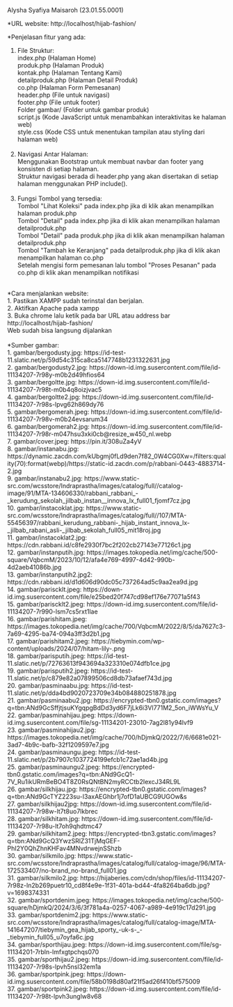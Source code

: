 Alysha Syafiya Maisaroh (23.01.55.0001)

*URL website: http://localhost/hijab-fashion/

*Penjelasan fitur yang ada:
1. File Struktur:
    <br />index.php (Halaman Home)
    <br />produk.php (Halaman Produk)
    <br />kontak.php (Halaman Tentang Kami)
    <br />detailproduk.php (Halaman Detail Produk)
    <br />co.php (Halaman Form Pemesanan)
    <br />header.php (File untuk navigasi)
    <br />footer.php (File untuk footer)
    <br />Folder gambar/ (Folder untuk gambar produk)
    <br />script.js (Kode JavaScript untuk menambahkan interaktivitas ke halaman web)
    <br />style.css (Kode CSS untuk menentukan tampilan atau styling dari halaman web)
    <br />
   <br />
2. Navigasi Antar Halaman:
    <br />Menggunakan Bootstrap untuk membuat navbar dan footer yang konsisten di setiap halaman.
    <br />Struktur navigasi berada di header.php yang akan disertakan di setiap halaman menggunakan PHP include().
    <br />
     <br />
3. Fungsi Tombol yang tersedia:
    <br />Tombol "Lihat Koleksi" pada index.php jika di klik akan menampilkan halaman produk.php
    <br />Tombol "Detail" pada index.php jika di klik akan menampilkan halaman detailproduk.php
    <br />Tombol "Detail" pada produk.php jika di klik akan menampilkan halaman detailproduk.php
    <br />Tombol "Tambah ke Keranjang" pada detailproduk.php jika di klik akan menampilkan halaman co.php
    <br />Setelah mengisi form pemesanan lalu tombol "Proses Pesanan" pada co.php di klik akan menampilkan notifikasi
 <br />
*Cara menjalankan website:
 <br />1. Pastikan XAMPP sudah terinstal dan berjalan.
 <br />2. Aktifkan Apache pada xampp
 <br />3. Buka chrome lalu ketik pada bar URL atau address bar http://localhost/hijab-fashion/
 <br />Web sudah bisa langsung dijalankan
 <br />
<br />
*Sumber gambar:
 <br />1. gambar/bergodusty.jpg: https://id-test-11.slatic.net/p/59d54c315ca8ca5147748b1231322631.jpg
 <br />2. gambar/bergodusty2.jpg: https://down-id.img.susercontent.com/file/id-11134207-7r98y-m0b2d49hfios64
 <br />3. gambar/bergoltte.jpg: https://down-id.img.susercontent.com/file/id-11134207-7r98t-m0b4q8oizjvac5
 <br />4. gambar/bergoltte2.jpg: https://down-id.img.susercontent.com/file/id-11134207-7r98s-lpvg62h869dy76
 <br />5. gambar/bergomerah.jpeg: https://down-id.img.susercontent.com/file/id-11134207-7r98v-m0b24evsarum34
 <br />6. gambar/bergomerah2.jpg: https://down-id.img.susercontent.com/file/id-11134207-7r98r-m047hsu3xki0cb@resize_w450_nl.webp
 <br />7. gambar/cover.jpeg: https://pin.it/308uZa4yV
 <br />8. gambar/instanabu.jpg: https://dynamic.zacdn.com/kUbgmj0fLd9den7f82_0W4CG0Xw=/filters:quality(70):format(webp)/https://static-id.zacdn.com/p/rabbani-0443-4883714-2.jpg
 <br />9. gambar/instanabu2.jpg: https://www.static-src.com/wcsstore/Indraprastha/images/catalog/full//catalog-image/91/MTA-134606330/rabbani_rabbani_-_kerudung_sekolah_jilbab_instan__innova_lx_full01_fjomf7cz.jpg
 <br />10. gambar/instacoklat.jpg: https://www.static-src.com/wcsstore/Indraprastha/images/catalog/full//107/MTA-55456397/rabbani_kerudung_rabbani-_hijab_instant_innova_lx-_jilbab_rabani_asli-_jilbab_sekolah_full05_mit18roj.jpg
 <br />11. gambar/instacoklat2.jpg: https://cdn.rabbani.id/c8fe2930f7bc2f202cb27143e77126c1.jpg
 <br />12. gambar/instanputih.jpg: https://images.tokopedia.net/img/cache/500-square/VqbcmM/2023/10/12/afa4e769-4997-4d42-990b-4d2aeb41086b.jpg
 <br />13. gambar/instanputih2.jpg2: https://cdn.rabbani.id/d1d606d90dc05c737264ad5c9aa2ea9d.jpg
 <br />14. gambar/pariscklt.jpeg: https://down-id.img.susercontent.com/file/e25bed20f747cd98ef176e77071a5f43
 <br />15. gambar/pariscklt2.jpeg: https://down-id.img.susercontent.com/file/id-11134207-7r990-lsm7cs5rxt1lae 
 <br />16. gambar/parishitam.jpeg: https://images.tokopedia.net/img/cache/700/VqbcmM/2022/8/5/da7627c3-7a69-4295-ba74-094a3ff3d2b1.jpg
 <br />17. gambar/parishitam2.jpeg: https://tiebymin.com/wp-content/uploads/2024/07/hitam-lily-.png
 <br />18. gambar/parisputih.jpeg: https://id-test-11.slatic.net/p/72763613f943694a323310e074dfb1ce.jpg
 <br />19. gambar/parisputih2.jpeg: https://id-test-11.slatic.net/p/c879e82a07899506cd8db73afaef743d.jpg
 <br />20. gambar/pasminaabu.jpg: https://id-test-11.slatic.net/p/dda4bd9020723709e34b084880251878.jpg
 <br />21. gambar/pasminaabu2.jpg: https://encrypted-tbn0.gstatic.com/images?q=tbn:ANd9GcSffjtjsuKYgqpgBdDd3yd6F7jLk6i3Vl771M2_5on_iWWsYu_V
 <br />22. gambar/pasminahijau.jpeg: https://down-id.img.susercontent.com/file/sg-11134201-23010-7ag2l81y94lvf9
 <br />23. gambar/pasminahijau2.jpg: https://images.tokopedia.net/img/cache/700/hDjmkQ/2022/7/6/6681e021-3ad7-4b9c-bafb-32f1209597e7.jpg
 <br />24. gambar/pasminaungu.jpeg: https://id-test-11.slatic.net/p/2b7907c1037724199efcb1c72ae1ad4b.jpg
 <br />25. gambar/pasminaungu2.jpeg: https://encrypted-tbn0.gstatic.com/images?q=tbn:ANd9GcQ1-7V_Ru1ikURmBeBO4T8Z0RsQNtBN2myRCCtb2IexcJ34RL9L
 <br />26. gambar/silkhijau.jpg: https://encrypted-tbn0.gstatic.com/images?q=tbn:ANd9GcTYZ223su-I3axAEGhbr1j7ofD1aUBCG9UGOw&s
 <br />27. gambar/silkhijau2jpg: https://down-id.img.susercontent.com/file/id-11134207-7r98w-lt7t8uo7lkbrec
 <br />28. gambar/silkhitam.jpg: https://down-id.img.susercontent.com/file/id-11134207-7r98u-lt7oh9qhdtmc47
 <br />29. gambar/silkhitam2.jpeg: https://encrypted-tbn3.gstatic.com/images?q=tbn:ANd9GcQ3YwzSRlZ31TjMqGEF-PhI2Y0QhZhnKHFav4MNvdrwejnSShzb
 <br />30. gambar/silkmilo.jpg: https://www.static-src.com/wcsstore/Indraprastha/images/catalog/full/catalog-image/96/MTA-172533407/no-brand_no-brand_full01.jpg
 <br />31. gambar/silkmilo2.jpg: https://hijaberies.com/cdn/shop/files/id-11134207-7r98z-ln2b269puetr10_cd8f4e9e-1f31-401a-bd44-4fa8264ba6db.jpg?v=1698374331
 <br />32. gambar/sportdenim.jpeg: https://images.tokopedia.net/img/cache/500-square/hDjmkQ/2024/3/6/3f781a4a-0257-4067-a989-4e919c17d291.jpg
 <br />33. gambar/sportdenim2.jpg: https://www.static-src.com/wcsstore/Indraprastha/images/catalog/full/catalog-image/MTA-141647207/tiebymin_gea_hijab_sporty_-uk-s-_-_tiebymin_full05_u7oyfa6c.jpg
 <br />34. gambar/sporthijau.jpeg: https://down-id.img.susercontent.com/file/sg-11134201-7rbln-lmfxgtpchqs070
 <br />35. gambar/sporthijau2.jpeg: https://down-id.img.susercontent.com/file/id-11134207-7r98s-lpvh5nsl32em1a
 <br />36. gambar/sportpink.jpeg: https://down-id.img.susercontent.com/file/58b0198d80af21f5ad26f410bf575009
 <br />37. gambar/sportpink2.jpeg: https://down-id.img.susercontent.com/file/id-11134207-7r98t-lpvh3unglw8v68
